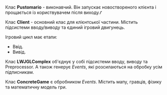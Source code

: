 Клас __Pustomario__ - виконавчий. Він запускає новоствореного клієнта і прощається із користвувачем після виходу.ґ

Клас __Client__ - основний клас для клієнтської частини. Містить підсистеми вводу/виводу та єдиний ігровий двигунець.

Ігровий цикл має етапи:
*  Ввід.
*  Вивід.

Клас __LWJGLComplex__ об'єднує у собі підсистеми вводу, виводу та Preprocessor. А також генерує _Events_, які
розсилаються на обробку усім підписникам.

Клас __ConcreteGame__ є обробником _Events_. Містить мапу, гравців, фізику та математичну модель гри.